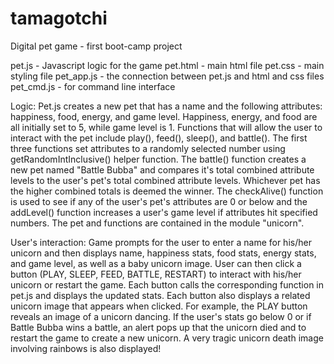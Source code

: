 # tamagotchi
Digital pet game - first boot-camp project

pet.js - Javascript logic for the game
pet.html - main html file 
pet.css - main styling file
pet_app.js - the connection between pet.js and html and css files
pet_cmd.js - for command line interface


Logic:
Pet.js creates a new pet that has a name and the following attributes: happiness, food, energy, and game level.  Happiness, energy, and food are all initially set to 5, while game level is 1.  Functions that will allow the user to interact with the pet include play(), feed(), sleep(), and battle().  The first three functions set attributes to a randomly selected number using getRandomIntInclusive() helper function. The battle() function creates a new pet named "Battle Bubba" and compares it's total combined attribute levels to the user's pet's  total combined attribute levels.  Whichever pet has the higher combined totals is deemed the winner.
The checkAlive() function is used to see if any of the user's pet's attributes are 0 or below and the addLevel() function increases a user's game level if attributes hit specified numbers.  The pet and functions are contained in the module "unicorn".

User's interaction:
Game prompts for the user to enter a name for his/her unicorn and then displays name, happiness stats, food stats, energy stats, and game level, as well as a baby unicorn image.  User can then click a button (PLAY, SLEEP, FEED, BATTLE, RESTART) to interact with his/her unicorn or restart the game.  Each button calls the corresponding function in pet.js and displays the updated stats.  Each button also displays a related unicorn image that appears when clicked.  For example, the PLAY button reveals an image of a unicorn dancing.  If the user's stats go below 0 or if Battle Bubba wins a battle, an alert pops up that the unicorn died and to restart the game to create a new unicorn.  A very tragic unicorn death image involving rainbows is also displayed!
